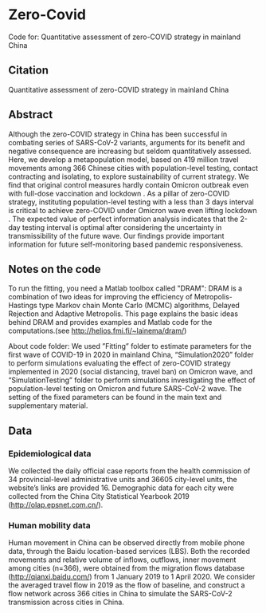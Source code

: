 # Zero-Covid
Code for: Quantitative assessment of zero-COVID strategy in mainland China

## Citation
Quantitative assessment of zero-COVID strategy in mainland China

## Abstract
Although the zero-COVID strategy in China has been successful in combating series of SARS-CoV-2 variants, arguments for its benefit and negative consequence are increasing but seldom quantitatively assessed. Here, we develop a metapopulation model, based on 419 million travel movements among 366 Chinese cities with population-level testing, contact contracting and isolating, to explore sustainability of current strategy. We find that original control measures hardly contain Omicron outbreak even with full-dose vaccination and lockdown  . As a pillar of zero-COVID strategy, instituting population-level testing with a less than 3 days interval is critical to achieve zero-COVID under Omicron wave even lifting lockdown  . The expected value of perfect information analysis indicates that the 2-day testing interval is optimal after considering the uncertainty in transmissibility of the future wave. Our findings provide important information for future self-monitoring based pandemic responsiveness.

## Notes on the code
To run the fitting, you need a Matlab toolbox called "DRAM": DRAM is a combination of two ideas for improving the efficiency of Metropolis-Hastings type Markov chain Monte Carlo (MCMC) algorithms, Delayed Rejection and Adaptive Metropolis. This page explains the basic ideas behind DRAM and provides examples and Matlab code for the computations.(see http://helios.fmi.fi/~lainema/dram/)

About code folder: We used ”Fitting” folder to estimate parameters for the first wave of COVID-19 in 2020 in mainland China, “Simulation2020” folder to perform simulations evaluating the effect of zero-COVID strategy implemented in 2020 (social distancing, travel ban) on Omicron wave, and “SimulationTesting” folder to perform simulations investigating the effect of population-level testing on Omicron and future SARS-CoV-2 wave. The setting of the fixed parameters can be found in the main text and supplementary material.

## Data
### Epidemiological data
We collected the daily official case reports from the health commission of 34 provincial-level administrative units and 36605 city-level units, the website’s links are provided 16. Demographic data for each city were collected from the China City Statistical Yearbook 2019 (http://olap.epsnet.com.cn/).


### Human mobility data
Human movement in China can be observed directly from mobile phone data, through the Baidu location-based services (LBS). Both the recorded movements and relative volume of inflows, outflows, inner movement among cities (n=366), were obtained from the migration flows database (http://qianxi.baidu.com/) from 1 January 2019 to 1 April 2020. We consider the averaged travel flow in 2019 as the flow of baseline, and construct a flow network across 366 cities in China to simulate the SARS-CoV-2 transmission across cities in China.
